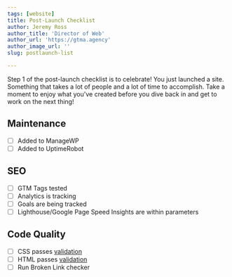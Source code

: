 ```yaml
---
tags: [website]
title: Post-Launch Checklist
author: Jeremy Ross
author_title: 'Director of Web'
author_url: 'https://gtma.agency'
author_image_url: ''
slug: postlaunch-list

---
```

Step 1 of the post-launch checklist is to celebrate! You just launched a site. Something that takes a lot of people and a lot of time to accomplish. Take a moment to enjoy what you've created before you dive back in and get to work on the next thing!

<!--truncate-->

## Maintenance
- [ ] Added to ManageWP
- [ ] Added to UptimeRobot

## SEO
- [ ] GTM Tags tested
- [ ] Analytics is tracking
- [ ] Goals are being tracked
- [ ] Lighthouse/Google Page Speed Insights are within parameters

## Code Quality
- [ ] CSS passes [validation](https://jigsaw.w3.org/css-validator/)
- [ ] HTML passes [validation](https://validator.w3.org/)
- [ ] Run Broken Link checker
